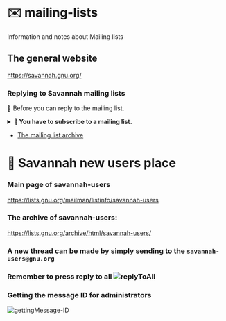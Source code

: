 # ✉️ mailing-lists
Information and notes about Mailing lists


## The general website
https://savannah.gnu.org/

### Replying to Savannah mailing lists

📩 Before you can reply to the mailing list.   


<details>
<summary><b>📨 You have to subscribe to a mailing list. </b></summary>


![image](https://user-images.githubusercontent.com/21064622/123506400-a223cf80-d66c-11eb-9234-7dd38fd6f8cc.png) 

</details>

* [The mailing list archive](https://lists.gnu.org/archive/html/)

# 🦌 Savannah new users place

### Main page of savannah-users
https://lists.gnu.org/mailman/listinfo/savannah-users

### The archive of savannah-users: 
https://lists.gnu.org/archive/html/savannah-users/

### A new thread can be made by simply sending to the `savannah-users@gnu.org`

### Remember to press reply to all ![replyToAll](https://user-images.githubusercontent.com/21064622/123506591-a56b8b00-d66d-11eb-8ab4-c25cfc897d06.gif)

### Getting the message ID for administrators
![gettingMessage-ID](https://user-images.githubusercontent.com/21064622/123506717-5d993380-d66e-11eb-8f9f-7f9e568da35c.gif)
